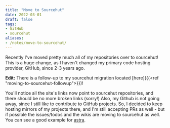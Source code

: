 ```yaml
---
title: "Move to Sourcehut"
date: 2022-03-01
draft: false
tags:
- GitHub
- sourcehut
aliases:
- /notes/move-to-sourcehut/
---
```


Recently I've moved pretty much all of my repositories over to sourcehut! <!--more--> This is a huge change, as I haven't changed my primary code hosting provider, GitHub, since 2-3 years ago.

**Edit:** There is a follow-up to my sourcehut migration located [here]({{<ref "moving-to-sourcehut-followup">}})!

You'll notice all the site's links now point to sourcehut repositories, and there should be no more
broken links (sorry!) Also, my Github is not going away, since I still like to contribute to
GitHub projects. So, I decided to keep hosting mirrors of my projects there, and I'm still accepting PRs as well -
but if possible the issues/todos and the wikis are moving to sourcehut as well. You can see a good example for
[astra](https://sr.ht/~redstrate/astra).

